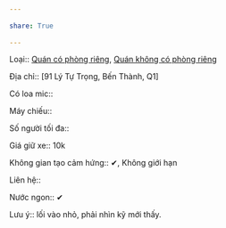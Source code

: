 ---  
share: True  
---  
Loại:: [Quán có phòng riêng](./index.md#), [Quán không có phòng riêng](../Qu%C3%A1n%20kh%C3%B4ng%20c%C3%B3%20ph%C3%B2ng%20ri%C3%AAng/index.md#)  
Địa chỉ:: [91 Lý Tự Trọng, Bến Thành, Q1]  
Có loa mic::   
Máy chiếu::   
Số người tối đa::   
Giá giữ xe:: 10k  
Không gian tạo cảm hứng:: ✔, Không giới hạn  
Liên hệ::   
  
Nước ngon:: ✔  
  
Lưu ý:: lối vào nhỏ, phải nhìn kỹ mới thấy.  
